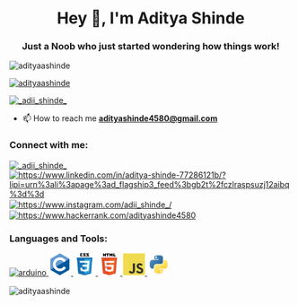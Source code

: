 <h1 align="center">Hey 👋, I'm Aditya Shinde</h1>
<h3 align="center">Just a Noob who just started wondering how things work!</h3>

<p align="left"> <img src="https://komarev.com/ghpvc/?username=adityaashinde&label=Profile%20views&color=0e75b6&style=flat" alt="adityaashinde" /> </p>

<p align="left"> <a href="https://github.com/ryo-ma/github-profile-trophy"><img src="https://github-profile-trophy.vercel.app/?username=adityaashinde" alt="adityaashinde" /></a> </p>

<p align="left"> <a href="https://twitter.com/_adii_shinde_" target="blank"><img src="https://img.shields.io/twitter/follow/_adii_shinde_?logo=twitter&style=for-the-badge" alt="_adii_shinde_" /></a> </p>

- 📫 How to reach me **adityashinde4580@gmail.com**

<h3 align="left">Connect with me:</h3>
<p align="left">
<a href="https://twitter.com/_adii_shinde_" target="blank"><img align="center" src="https://raw.githubusercontent.com/rahuldkjain/github-profile-readme-generator/master/src/images/icons/Social/twitter.svg" alt="_adii_shinde_" height="30" width="40" /></a>
<a href="https://linkedin.com/in/https://www.linkedin.com/in/aditya-shinde-77286121b/?lipi=urn%3ali%3apage%3ad_flagship3_feed%3bgb2t%2fczlraspsuzj12aibq%3d%3d" target="blank"><img align="center" src="https://raw.githubusercontent.com/rahuldkjain/github-profile-readme-generator/master/src/images/icons/Social/linked-in-alt.svg" alt="https://www.linkedin.com/in/aditya-shinde-77286121b/?lipi=urn%3ali%3apage%3ad_flagship3_feed%3bgb2t%2fczlraspsuzj12aibq%3d%3d" height="30" width="40" /></a>
<a href="https://instagram.com/https://www.instagram.com/adii_shinde_/" target="blank"><img align="center" src="https://raw.githubusercontent.com/rahuldkjain/github-profile-readme-generator/master/src/images/icons/Social/instagram.svg" alt="https://www.instagram.com/adii_shinde_/" height="30" width="40" /></a>
<a href="https://www.hackerrank.com/https://www.hackerrank.com/adityashinde4580" target="blank"><img align="center" src="https://raw.githubusercontent.com/rahuldkjain/github-profile-readme-generator/master/src/images/icons/Social/hackerrank.svg" alt="https://www.hackerrank.com/adityashinde4580" height="30" width="40" /></a>
</p>

<h3 align="left">Languages and Tools:</h3>
<p align="left"> <a href="https://www.arduino.cc/" target="_blank" rel="noreferrer"> <img src="https://cdn.worldvectorlogo.com/logos/arduino-1.svg" alt="arduino" width="40" height="40"/> </a> <a href="https://www.cprogramming.com/" target="_blank" rel="noreferrer"> <img src="https://raw.githubusercontent.com/devicons/devicon/master/icons/c/c-original.svg" alt="c" width="40" height="40"/> </a> <a href="https://www.w3schools.com/css/" target="_blank" rel="noreferrer"> <img src="https://raw.githubusercontent.com/devicons/devicon/master/icons/css3/css3-original-wordmark.svg" alt="css3" width="40" height="40"/> </a> <a href="https://www.w3.org/html/" target="_blank" rel="noreferrer"> <img src="https://raw.githubusercontent.com/devicons/devicon/master/icons/html5/html5-original-wordmark.svg" alt="html5" width="40" height="40"/> </a> <a href="https://developer.mozilla.org/en-US/docs/Web/JavaScript" target="_blank" rel="noreferrer"> <img src="https://raw.githubusercontent.com/devicons/devicon/master/icons/javascript/javascript-original.svg" alt="javascript" width="40" height="40"/> </a> <a href="https://www.python.org" target="_blank" rel="noreferrer"> <img src="https://raw.githubusercontent.com/devicons/devicon/master/icons/python/python-original.svg" alt="python" width="40" height="40"/> </a> </p>

<p><img align="center" src="https://github-readme-stats.vercel.app/api/top-langs?username=adityaashinde&show_icons=true&locale=en&layout=compact" alt="adityaashinde" /></p>
